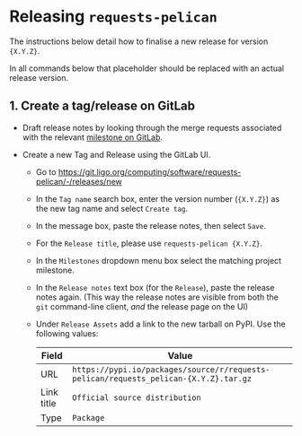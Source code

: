 # Releasing `requests-pelican`

The instructions below detail how to finalise a new release
for version `{X.Y.Z}`.

In all commands below that placeholder should be replaced
with an actual release version.

## 1. Create a tag/release on GitLab

-   Draft release notes by looking through the merge requests associated
    with the relevant
    [milestone on GitLab](https://git.ligo.org/computing/software/requests-pelican/-/milestones).

-   Create a new Tag and Release using the GitLab UI.

    -   Go to <https://git.ligo.org/computing/software/requests-pelican/-/releases/new>

    -   In the `Tag name` search box, enter the version number (`{X.Y.Z}`) as
        the new tag name and select `Create tag`.

    -   In the message box, paste the release notes, then select `Save`.

    -   For the `Release title`, please use `requests-pelican {X.Y.Z}`.

    -   In the `Milestones` dropdown menu box select the matching project
        milestone.

    -   In the `Release notes` text box (for the `Release`), paste the release
        notes again. (This way the release notes are visible from both the `git`
        command-line client, _and_ the release page on the UI)

    -   Under `Release Assets` add a link to the new tarball on PyPI. Use the
        following values:

        | Field | Value |
        | ----- | ----- |
        | URL | `https://pypi.io/packages/source/r/requests-pelican/requests_pelican-{X.Y.Z}.tar.gz` |
        | Link title | `Official source distribution` |
        | Type | `Package` |
